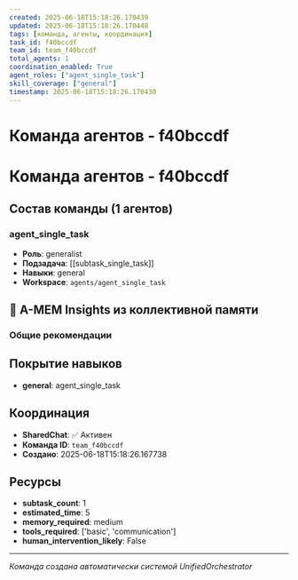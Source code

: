 ```yaml
---
created: 2025-06-18T15:18:26.170439
updated: 2025-06-18T15:18:26.170448
tags: [команда, агенты, координация]
task_id: f40bccdf
team_id: team_f40bccdf
total_agents: 1
coordination_enabled: True
agent_roles: ["agent_single_task"]
skill_coverage: ["general"]
timestamp: 2025-06-18T15:18:26.170430
---
```


# Команда агентов - f40bccdf

# Команда агентов - f40bccdf

## Состав команды (1 агентов)

### agent_single_task

- **Роль**: generalist
- **Подзадача**: [[subtask_single_task]]
- **Навыки**: general
- **Workspace**: `agents/agent_single_task`

## 🧠 A-MEM Insights из коллективной памяти

### Общие рекомендации
## Покрытие навыков

- **general**: agent_single_task


## Координация

- **SharedChat**: ✅ Активен
- **Команда ID**: `team_f40bccdf`
- **Создано**: 2025-06-18T15:18:26.167738

## Ресурсы

- **subtask_count**: 1
- **estimated_time**: 5
- **memory_required**: medium
- **tools_required**: ['basic', 'communication']
- **human_intervention_likely**: False


---
*Команда создана автоматически системой UnifiedOrchestrator*
